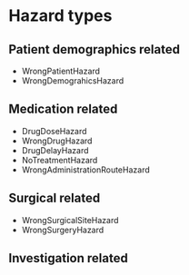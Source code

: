 # Hazard types

## Patient demographics related
* WrongPatientHazard
* WrongDemograhicsHazard

## Medication related
* DrugDoseHazard
* WrongDrugHazard
* DrugDelayHazard
* NoTreatmentHazard
* WrongAdministrationRouteHazard

## Surgical related
* WrongSurgicalSiteHazard
* WrongSurgeryHazard

## Investigation related